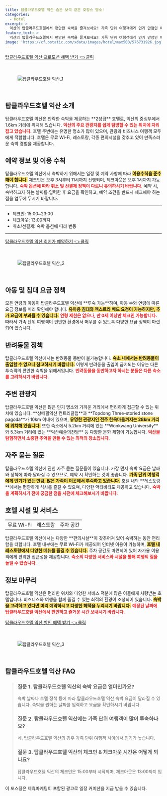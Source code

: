```yaml
---
title: 탑클라우드호텔 익산 숨은 보석 같은 호캉스 명소!
categories:
  - Hotel
excerpt: >
  익산의 탑클라우드호텔에서 편안한 숙박을 즐겨보세요! 가족 단위 여행객에게 인기 만점인 이 2성급 호텔은 무료 WiFi와 레스토랑을 갖추고 있습니다. 다양한 명소와 가까워 여행의 거점으로 완벽합니다!
feature_text: >
  익산의 탑클라우드호텔에서 편안한 숙박을 즐겨보세요! 가족 단위 여행객에게 인기 만점인 이 2성급 호텔은 무료 WiFi와 레스토랑을 갖추고 있습니다. 다양한 명소와 가까워 여행의 거점으로 완벽합니다!
image: 'https://cf.bstatic.com/xdata/images/hotel/max500/576731926.jpg?k=c5f98bf85b75e6030429ecd62c8e60cab54c2aeb1cdf4ba7d4ca724c62ee9c12&o=&hp=1'
---
```


<p><a class="modoo-button" href="https://tinyurl.com/2dpwmaka" rel="nofollow noopener">탑클라우드호텔 익산 프로모션 혜택 받기 👈 클릭</a></p><br/>
<figure class="image"><img alt="탑클라우드호텔 익산_1" src="https://cf.bstatic.com/xdata/images/hotel/max1024x768/576731923.jpg?k=5b6dc6a2c742408e7cc63988bf5730ac4dac04585330ad2d2743485a065ea841&amp;o=&amp;hp=1"/></figure><br/>

<h2 id="호텔_소개">탑클라우드호텔 익산 소개</h2>
<p>탑클라우드호텔 익산은 안락한 숙박을 제공하는 **2성급** 호텔로, 익산의 중심부에서 1.6km 거리에 위치해 있습니다. <b><span style="color: #ee2323;">익산의 주요 관광지를 쉽게 탐방할 수 있는 위치에 자리 잡고 있습니다.</span></b> 호텔 주변에는 유명한 명소가 많이 있으며, 관광과 비즈니스 여행객 모두에게 적합합니다. 호텔은 무료 Wi-Fi, 레스토랑, 각종 편의시설을 갖추고 있어 만족스러운 숙박 경험을 제공합니다.</p>
<h2 id="예약_정보">예약 정보 및 이용 수칙</h2>
<p>탑클라우드호텔 익산에서 숙박하기 위해서는 일정 및 예약 사항에 따라 <b><span style="background-color: #ffe066;">이용수칙을 준수해야 합니다.</span></b> 체크인은 오후 3시부터 11시까지 진행되며, 체크아웃은 오후 1시까지 가능합니다. <b><span style="color: #ee2323;">숙박 옵션에 따라 취소 및 선결제 정책이 다르니 유의하시기 바랍니다.</span></b> 예약 시, 숙박하고자 하는 날짜를 입력한 후 요금을 확인하고, 예약 조건을 반드시 체크해야 하는 점을 염두에 두시기 바랍니다.</p>
<hr/>
<ul>
<li>체크인: 15:00~23:00</li>
<li>체크아웃: 13:00까지</li>
<li>취소/선결제: 숙박 옵션에 따라 변동</li>
</ul>
<hr/>
<p><a class="modoo-button" href="https://tinyurl.com/2dpwmaka" rel="nofollow noopener">탑클라우드호텔 익산 최저가 예약하기 👈 클릭</a></p><br/>
<figure class="image"><img alt="탑클라우드호텔 익산_2" src="https://cf.bstatic.com/xdata/images/hotel/max500/576731926.jpg?k=c5f98bf85b75e6030429ecd62c8e60cab54c2aeb1cdf4ba7d4ca724c62ee9c12&amp;o=&amp;hp=1"/></figure><br/>
<h2 id="아동_및_침대_정책">아동 및 침대 요금 정책</h2>
<p>모든 연령의 아동이 탑클라우드호텔 익산에 **투숙 가능**하며, 아동 수와 연령에 따른 요금 정보를 미리 확인해야 합니다. <b><span style="background-color: #ffe066;">유아용 침대와 엑스트라 베드 요청이 가능하지만, 추가 요금이 부과될 수 있습니다.</span></b> <b><span style="color: #ee2323;">연령 제한은 없으나, 만 0세 이상만 체크인 가능합니다.</span></b> 따라서 가족 단위 여행객이 편안한 환경에서 머무를 수 있도록 다양한 요금 정책이 마련되어 있습니다.</p>
<h2 id="반려동물_정책">반려동물 정책</h2>
<p>탑클라우드호텔 익산에서는 반려동물 동반이 불가능합니다. <b><span style="background-color: #ffe066;">숙소 내에서는 반려동물이 출입할 수 없으니 참고하시기 바랍니다.</span></b> 이렇게 반려동물 출입이 금지되는 이유는 다른 투숙객의 편안한 숙박을 위해서입니다. <b><span style="color: #ee2323;">반려동물을 동반하고자 하시는 분들은 다른 숙소를 고려하시기 바랍니다.</span></b></p>
<h2 id="주변_관광지">주변 관광지</h2>
<p>탑클라우드호텔 익산은 많은 인기 명소와 가까운 거리에서 편리하게 접근할 수 있는 위치에 있습니다. **상떼힐익산 컨트리클럽**과 **Topdong Three-storied stone pagoda**가 10km 이내에 있으며, <b><span style="background-color: #ffe066;">유명한 관광지인 전주 한옥마을까지는 28km 거리에 위치해 있습니다.</span></b> 또한 숙소에서 5.2km 거리에 있는 **Wonkwang University**와 5.3km 거리에 있는 **익산예술의전당** 등 다양한 문화 체험이 가능합니다. <b><span style="color: #ee2323;">익산을 탐험하면서 소중한 추억을 만들 수 있는 최적의 장소입니다.</span></b></p>
<h2 id="자주_묻는_질문">자주 묻는 질문</h2>
<p>탑클라우드호텔 익산에 관한 자주 묻는 질문들이 있습니다. 가장 먼저 숙박 요금은 날짜와 정책에 따라 달라질 수 있으므로, 예약 시 확인하는 것이 좋습니다. <b><span style="background-color: #ffe066;">가족 단위 여행객에게 인기가 있는 만큼, 많은 가족이 이곳에서 투숙하고 있습니다.</span></b> 호텔 내의 **레스토랑**에서는 편안하게 식사를 즐길 수 있으며, 다양한 액티비티도 제공하고 있습니다. <b><span style="color: #ee2323;">숙박을 계획하시기 전에 궁금한 점을 사전에 체크해보시기 바랍니다.</span></b></p>
<h2 id="호텔_시설_및_서비스">호텔 시설 및 서비스</h2>
<table>
<tr>
<td>무료 Wi-Fi</td>
<td>레스토랑</td>
<td>주차 공간</td>
</tr>
</table>
<p>탑클라우드호텔 익산에서는 다양한 **편의시설**이 갖추어져 있어 숙박하는 동안 편리함을 더합니다. 호텔 내부에는 무료 Wi-Fi가 제공되어 인터넷 이용이 가능하며, <b><span style="background-color: #ffe066;">호텔 내 레스토랑에서 다양한 메뉴를 즐길 수 있습니다.</span></b> 주차 공간도 마련되어 있어 자가용 이용객에게 편리한 접근성을 제공합니다. <b><span style="color: #ee2323;">숙소의 다양한 서비스와 시설을 통해 여행의 질을 높일 수 있습니다.</span></b></p>
<h2 id="정보_마무리">정보 마무리</h2>
<p>탑클라우드호텔 익산은 편리한 위치와 다양한 서비스 덕분에 많은 이들에게 사랑받는 호텔입니다. 비즈니스와 여행을 함께 즐길 수 있는 최적의 환경이 조성되어 있습니다. <b><span style="background-color: #ffe066;">숙박을 고려하고 있다면 미리 예약하시고 다양한 혜택을 누리시기 바랍니다.</span></b> <b><span style="color: #ee2323;">예정된 날짜에 탑클라우드호텔 익산에서 편안하고 즐거운 시간 보내시기 바랍니다.</span></b></p>

<p><a class="modoo-button" href="https://tinyurl.com/2dpwmaka" rel="nofollow noopener">탑클라우드호텔 익산 할인 혜택 받기 👈 클릭</a></p><br>

<figure class="image"><img src="https://cf.bstatic.com/xdata/images/hotel/max500/576731930.jpg?k=f5f5f278c1699faffe0ef67ce586c73f958590315b1777714b8f91aecb7f3730&o=&hp=1" alt="탑클라우드호텔 익산_3"></figure><br>
<h2 id="탑클라우드호텔 익산_FAQ">탑클라우드호텔 익산 FAQ</h2>
<div itemscope="" itemtype="https://schema.org/FAQPage"> <blockquote> <div itemscope="" itemprop="mainEntity" itemtype="https://schema.org/Question"> <h3 id="질문_1" itemprop="name">질문 1. 탑클라우드호텔 익산의 숙박 요금은 얼마인가요?</h3> <div itemscope="" itemprop="acceptedAnswer" itemtype="https://schema.org/Answer"> <span itemprop="text"> <p>숙박 날짜나 호텔 정책 등에 따라 탑클라우드호텔 익산 숙박 요금이 달라질 수 있습니다. 숙박을 원하는 날짜를 입력하고 요금을 확인하시기 바랍니다.</p> </span> </div> </div> <div itemscope="" itemprop="mainEntity" itemtype="https://schema.org/Question"> <h3 id="질문_2" itemprop="name">질문 2. 탑클라우드호텔 익산에는 가족 단위 여행객이 많이 투숙하나요?</h3> <div itemscope="" itemprop="acceptedAnswer" itemtype="https://schema.org/Answer"> <span itemprop="text"> <p>네, 탑클라우드호텔 익산의 경우 가족 단위 여행객 사이에서 인기가 높습니다.</p> </span> </div> </div> <div itemscope="" itemprop="mainEntity" itemtype="https://schema.org/Question"> <h3 id="질문_3" itemprop="name">질문 3. 탑클라우드호텔 익산의 체크인 & 체크아웃 시간은 어떻게 되나요?</h3> <div itemscope="" itemprop="acceptedAnswer" itemtype="https://schema.org/Answer"> <span itemprop="text"> <p>탑클라우드호텔 익산의 체크인은 15:00부터 시작되며, 체크아웃은 13:00까지 입니다.</p> </span> </div> </div> </blockquote> </div><p>이 포스팅은 제휴마케팅이 포함된 광고로 일정 커미션을 지급 받을 수 있습니다.</p>

